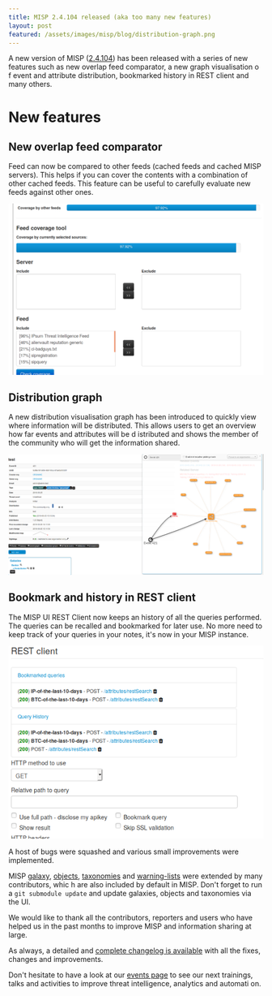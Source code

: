 ```yaml
---
title: MISP 2.4.104 released (aka too many new features)
layout: post
featured: /assets/images/misp/blog/distribution-graph.png
---
```


A new version of MISP ([2.4.104](https://github.com/MISP/MISP/tree/v2.4.104)) has been released with a series of new features such as new overlap feed comparator, a new graph visualisation o
f event and attribute distribution, bookmarked history in REST client and many others.

# New features

## New overlap feed comparator

Feed can now be compared to other feeds (cached feeds and cached MISP servers). This helps if you can cover the contents with a combination of other cached feeds. This feature can be useful 
to carefully evaluate new feeds against other ones.

![Comparing a MISP feed to other feeds and check its coverage](/assets/images/misp/blog/feed-coverage.png)

## Distribution graph

A new distribution visualisation graph has been introduced to quickly view where information will be distributed. This allows users to get an overview how far events and attributes will be d
istributed and shows the member of the community who will get the information shared.

![MISP distribution graph example](/assets/images/misp/blog/distribution-graph.png)

## Bookmark and history in REST client

The MISP UI REST Client now keeps an history of all the queries performed. The queries can be recalled and bookmarked for later use. No more need to keep track of your queries in your notes,
 it's now in your MISP instance.

![MISP REST Client bookmarks](/assets/images/misp/blog/rest-bookmarks.png)

A host of bugs were squashed and various small improvements were implemented.

MISP [galaxy](/galaxy.pdf), [objects](/objects.pdf), [taxonomies](/taxonomies.pdf) and [warning-lists](https://www.github.com/MISP/misp-warninglists) were extended by many contributors, whic
h are also included by default in MISP. Don't forget to run a `git submodule update` and update galaxies, objects and taxonomies via the UI.

We would like to thank all the contributors, reporters and users who have helped us in the past months to improve MISP and information sharing at large.

As always, a detailed and [complete changelog is available](http://www.misp-project.org/Changelog.txt) with all the fixes, changes and improvements.

Don't hesitate to have a look at our [events page](http://www.misp-project.org/events/) to see our next trainings, talks and activities to improve threat intelligence, analytics and automati
on.


